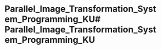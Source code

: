 # Parallel_Image_Transformation_System_Programming_KU# Parallel_Image_Transformation_System_Programming_KU
